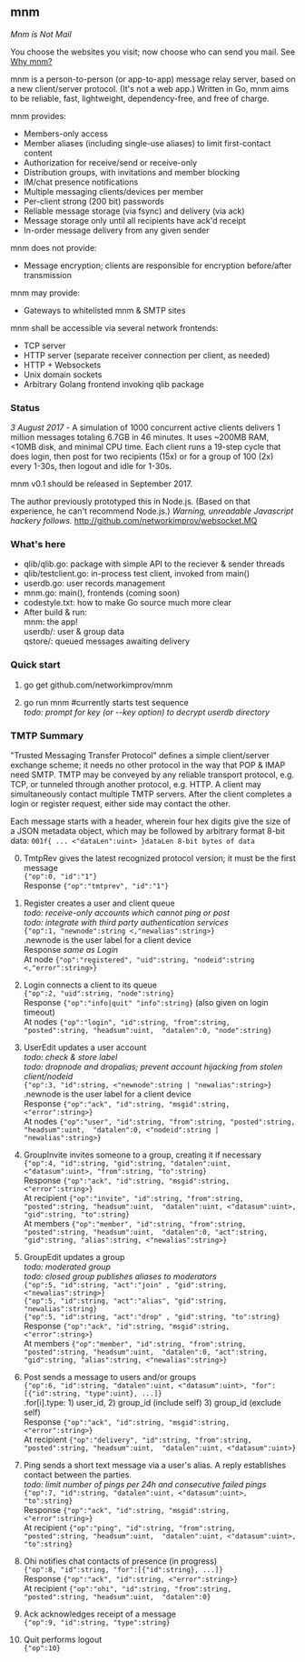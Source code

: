 ## mnm

_Mnm is Not Mail_

You choose the websites you visit; now choose who can send you mail. 
See [Why mnm?](Rationale.md)

mnm is a person-to-person (or app-to-app) message relay server, based on a new client/server protocol. 
(It's not a web app.) 
Written in Go, mnm aims to be reliable, fast, lightweight, dependency-free, and free of charge.

mnm provides:
- Members-only access
- Member aliases (including single-use aliases) to limit first-contact content
- Authorization for receive/send or receive-only
- Distribution groups, with invitations and member blocking
- IM/chat presence notifications
- Multiple messaging clients/devices per member
- Per-client strong (200 bit) passwords
- Reliable message storage (via fsync) and delivery (via ack)
- Message storage only until all recipients have ack'd receipt
- In-order message delivery from any given sender

mnm does not provide:
- Message encryption; clients are responsible for encryption before/after transmission

mnm may provide:
- Gateways to whitelisted mnm & SMTP sites

mnm shall be accessible via several network frontends:
- TCP server
- HTTP server (separate receiver connection per client, as needed)
- HTTP + Websockets
- Unix domain sockets
- Arbitrary Golang frontend invoking qlib package

### Status

_3 August 2017_ -
A simulation of 1000 concurrent active clients 
delivers 1 million messages totaling 6.7GB in 46 minutes. 
It uses ~200MB RAM, <10MB disk, and minimal CPU time. 
Each client runs a 19-step cycle that does login, then post for two recipients (15x) 
or for a group of 100 (2x) every 1-30s, then logout and idle for 1-30s. 

mnm v0.1 should be released in September 2017.

The author previously prototyped this in Node.js.
(Based on that experience, he can't recommend Node.js.)
_Warning, unreadable Javascript hackery follows._
http://github.com/networkimprov/websocket.MQ

### What's here

- qlib/qlib.go: package with simple API to the reciever & sender threads
- qlib/testclient.go: in-process test client, invoked from main()
- userdb.go: user records management
- mnm.go: main(), frontends (coming soon)
- codestyle.txt: how to make Go source much more clear
- After build & run:  
mnm: the app!  
userdb/: user & group data  
qstore/: queued messages awaiting delivery

### Quick start

1. go get github.com/networkimprov/mnm

2. go run mnm #currently starts test sequence  
_todo: prompt for key (or --key option) to decrypt userdb directory_

### TMTP Summary

"Trusted Messaging Transfer Protocol" defines a simple client/server exchange scheme; 
it needs no other protocol in the way that POP & IMAP need SMTP. 
TMTP may be conveyed by any reliable transport protocol, e.g. TCP, 
or tunneled through another protocol, e.g. HTTP. 
A client may simultaneously contact multiple TMTP servers. 
After the client completes a login or register request, either side may contact the other.

Each message starts with a header, wherein four hex digits give the size of a JSON metadata object, 
which may be followed by arbitrary format 8-bit data: 
`001f{ ... <"dataLen":uint> }dataLen 8-bit bytes of data`

0. TmtpRev gives the latest recognized protocol version; it must be the first message  
`{"op":0, "id":"1"}`  
Response `{"op":"tmtprev", "id":"1"}`

1. Register creates a user and client queue  
_todo: receive-only accounts which cannot ping or post_  
_todo: integrate with third party authentication services_  
`{"op":1, "newnode":string <,"newalias":string>}`  
.newnode is the user label for a client device  
Response _same as Login_  
At node `{"op":"registered", "uid":string, "nodeid":string <,"error":string>}`

2. Login connects a client to its queue  
`{"op":2, "uid":string, "node":string}`  
Response `{"op":"info|quit" "info":string}` (also given on login timeout)  
At nodes `{"op":"login", "id":string, "from":string, "posted":string, "headsum":uint, 
"datalen":0, "node":string}`

3. UserEdit updates a user account  
_todo: check & store label_  
_todo: dropnode and dropalias; prevent account hijacking from stolen client/nodeid_  
`{"op":3, "id":string, <"newnode":string | "newalias":string>}`  
.newnode is the user label for a client device  
Response `{"op":"ack", "id":string, "msgid":string, <"error":string>}`  
At nodes `{"op":"user", "id":string, "from":string, "posted":string, "headsum":uint, 
"datalen":0, <"nodeid":string | "newalias":string>}`

4. GroupInvite invites someone to a group, creating it if necessary  
`{"op":4, "id":string, "gid":string, "datalen":uint, <"datasum":uint>, "from":string, "to":string}`  
Response `{"op":"ack", "id":string, "msgid":string, <"error":string>}`  
At recipient `{"op":"invite", "id":string, "from":string, "posted":string, "headsum":uint, 
"datalen":uint, <"datasum":uint>, "gid":string, "to":string}`  
At members `{"op":"member", "id":string, "from":string, "posted":string, "headsum":uint, 
"datalen":0, "act":string, "gid":string, "alias":string, <"newalias":string>}`

5. GroupEdit updates a group  
_todo: moderated group_  
_todo: closed group publishes aliases to moderators_  
`{"op":5, "id":string, "act":"join" , "gid":string, <"newalias":string>}`  
`{"op":5, "id":string, "act":"alias", "gid":string, "newalias":string}`  
`{"op":5, "id":string, "act":"drop" , "gid":string, "to":string}`  
Response `{"op":"ack", "id":string, "msgid":string, <"error":string>}`  
At members `{"op":"member", "id":string, "from":string, "posted":string, "headsum":uint, 
"datalen":0, "act":string, "gid":string, "alias":string, <"newalias":string>}`

6. Post sends a message to users and/or groups  
`{"op":6, "id":string, "datalen":uint, <"datasum":uint>, "for":[{"id":string, "type":uint}, ...]}`  
.for[i].type: 1) user_id, 2) group_id (include self) 3) group_id (exclude self)  
Response `{"op":"ack", "id":string, "msgid":string, <"error":string>}`  
At recipient `{"op":"delivery", "id":string, "from":string, "posted":string, "headsum":uint, 
"datalen":uint, <"datasum":uint>}`

7. Ping sends a short text message via a user's alias.
A reply establishes contact between the parties.  
_todo: limit number of pings per 24h and consecutive failed pings_  
`{"op":7, "id":string, "datalen":uint, <"datasum":uint>, "to":string}`  
Response `{"op":"ack", "id":string, "msgid":string, <"error":string>}`  
At recipient `{"op":"ping", "id":string, "from":string, "posted":string, "headsum":uint, 
"datalen":uint, <"datasum":uint>, "to":string}`

8. Ohi notifies chat contacts of presence (in progress)  
`{"op":8, "id":string, "for":[{"id":string}, ...]}`  
Response `{"op":"ack", "id":string, <"error":string>}`  
At recipient `{"op":"ohi", "id":string, "from":string, "posted":string, "headsum":uint, 
"datalen":0}`

9. Ack acknowledges receipt of a message  
`{"op":9, "id":string, "type":string}`

10. Quit performs logout  
`{"op":10}`
